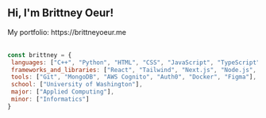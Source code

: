 <h2>Hi, I'm Brittney Oeur!</h2> 
My portfolio: https://brittneyoeur.me <br></br>

```javascript
const brittney = {
 languages: ["C++", "Python", "HTML", "CSS", "JavaScript", "TypeScript"],
 frameworks_and_libraries: ["React", "Tailwind", "Next.js", "Node.js", "Express.js", "OpenCV"],
 tools: ["Git", "MongoDB", "AWS Cognito", "Auth0", "Docker", "Figma"],
 school: ["University of Washington"],
 major: ["Applied Computing"],
 minor: ["Informatics"]
}
```
